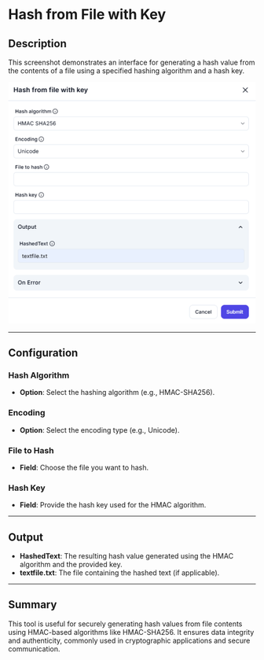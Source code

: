 # Hash from File with Key

## Description

This screenshot demonstrates an interface for generating a hash value from the contents of a file using a specified hashing algorithm and a hash key.

![alt text](../../assests/app-integrations/assests%20cryptography/hash-from-file-with-key.png)

---

## Configuration

### Hash Algorithm

- **Option**: Select the hashing algorithm (e.g., HMAC-SHA256).

### Encoding

- **Option**: Select the encoding type (e.g., Unicode).

### File to Hash

- **Field**: Choose the file you want to hash.

### Hash Key

- **Field**: Provide the hash key used for the HMAC algorithm.

---

## Output

- **HashedText**: The resulting hash value generated using the HMAC algorithm and the provided key.
- **textfile.txt**: The file containing the hashed text (if applicable).

---

## Summary

This tool is useful for securely generating hash values from file contents using HMAC-based algorithms like HMAC-SHA256. It ensures data integrity and authenticity, commonly used in cryptographic applications and secure communication.
